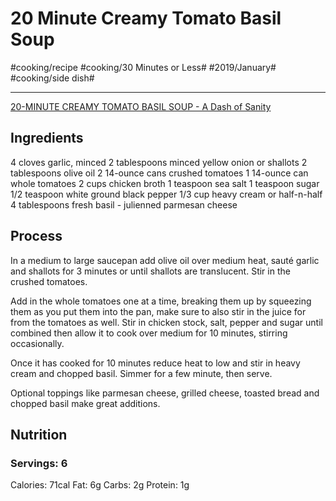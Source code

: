 # 20 Minute Creamy Tomato Basil Soup
#cooking/recipe #cooking/30 Minutes or Less# #2019/January# #cooking/side dish#
- - - -
[20-MINUTE CREAMY TOMATO BASIL SOUP - A Dash of Sanity](https://www.dashofsanity.com/20-minute-creamy-tomato-basil-soup/)

## Ingredients
4 cloves garlic, minced
2 tablespoons minced yellow onion or shallots
2 tablespoons olive oil
2 14-ounce cans crushed tomatoes
1 14-ounce can whole tomatoes
2 cups chicken broth
1 teaspoon sea salt
1 teaspoon sugar
1/2 teaspoon white ground black pepper
1/3 cup heavy cream or half-n-half
4 tablespoons fresh basil - julienned
parmesan cheese

## Process
In a medium to large saucepan add olive oil over medium heat, sauté garlic and shallots for 3 minutes or until shallots are translucent. Stir in the crushed tomatoes.

Add in the whole tomatoes one at a time, breaking them up by squeezing them as you put them into the pan, make sure to also stir in the juice for from the tomatoes as well. Stir in chicken stock, salt, pepper and sugar until combined then allow it to cook over medium for 10 minutes, stirring occasionally.

Once it has cooked for 10 minutes reduce heat to low and stir in heavy cream and chopped basil. Simmer for a few minute, then serve.

Optional toppings like parmesan cheese, grilled cheese, toasted bread and chopped basil make great additions.

## Nutrition
### Servings: 6
Calories: 71cal
Fat: 6g
Carbs: 2g
Protein: 1g